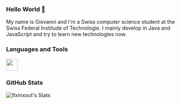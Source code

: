 ### Hello World 👋
My name is Giovanni and I'm a Swiss computer science student at the Swiss Federal Institude of Technologie. 
I mainly develop in Java and JavaScript and try to learn new technologies now.

### Languages and Tools

<img height="32" width="32" src="https://cdn.jsdelivr.net/npm/simple-icons@v4/icons/java.svg" />

### GitHub Stats

![flxinxout's Stats](https://github-readme-stats.vercel.app/api?username=flxinxout&count_private=true&show_icons=true&theme=radical)

